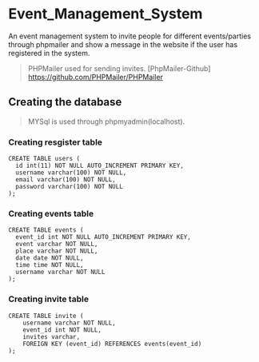 # Event_Management_System

An event management system to invite people for different events/parties through phpmailer and show a message in the website if the user has registered in the system.

>PHPMailer used for sending invites.
>[PhpMailer-Github] https://github.com/PHPMailer/PHPMailer

## Creating the database

>MYSql is used through phpmyadmin(localhost).

### Creating resgister table 

```
CREATE TABLE users (
  id int(11) NOT NULL AUTO_INCREMENT PRIMARY KEY,
  username varchar(100) NOT NULL,
  email varchar(100) NOT NULL,
  password varchar(100) NOT NULL
);
```

### Creating events table

```
CREATE TABLE events (
  event_id int NOT NULL AUTO_INCREMENT PRIMARY KEY,
  event varchar NOT NULL,
  place varchar NOT NULL,
  date date NOT NULL,
  time time NOT NULL,
  username varchar NOT NULL
);
```

### Creating invite table

```
CREATE TABLE invite (
    username varchar NOT NULL,
    event_id int NOT NULL,
    invites varchar,
    FOREIGN KEY (event_id) REFERENCES events(event_id)
);
```
 
